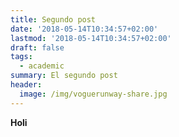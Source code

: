```yaml
---
title: Segundo post
date: '2018-05-14T10:34:57+02:00'
lastmod: '2018-05-14T10:34:57+02:00'
draft: false
tags:
  - academic
summary: El segundo post
header:
  image: /img/voguerunway-share.jpg
---
```

**Holi**
